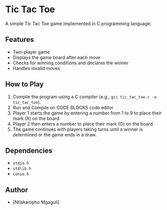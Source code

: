 # Tic Tac Toe

A simple Tic Tac Toe game implemented in C programming language.

## Features

- Two-player game
- Displays the game board after each move
- Checks for winning conditions and declares the winner
- Handles invalid moves

## How to Play

1. Compile the program using a C compiler (e.g., `gcc tic_tac_toe.c -o tic_tac_toe`).
2. Run and Compile on CODE BLOCKS code editor
3. Player 1 starts the game by entering a number from 1 to 9 to place their mark (X) on the board.
4. Player 2 then enters a number to place their mark (O) on the board.
5. The game continues with players taking turns until a winner is determined or the game ends in a draw.

## Dependencies

- `stdio.h`
- `stdlib.h`
- `conio.h`

## Author

- [Ntlakanipho Mgaguli]
